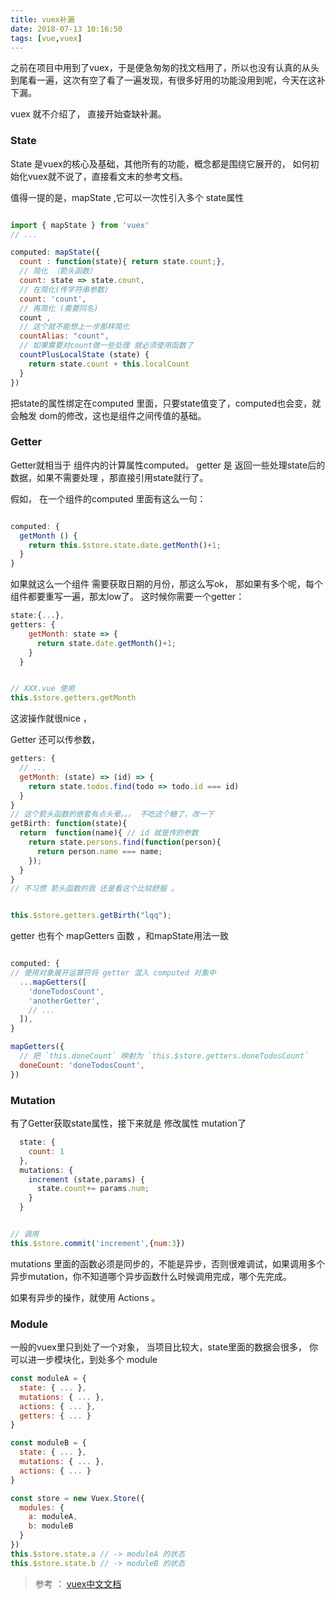 ```yaml
---
title: vuex补漏
date: 2018-07-13 10:16:50
tags: [vue,vuex]
---
```


之前在项目中用到了vuex，于是便急匆匆的找文档用了，所以也没有认真的从头到尾看一遍，这次有空了看了一遍发现，有很多好用的功能没用到呢，今天在这补下漏。

<!-- more -->

vuex 就不介绍了， 直接开始查缺补漏。

### State
State 是vuex的核心及基础，其他所有的功能，概念都是围绕它展开的， 如何初始化vuex就不说了，直接看文末的参考文档。

值得一提的是，mapState ,它可以一次性引入多个 state属性
```js

import { mapState } from 'vuex'
// ...

computed: mapState({
  count : function(state){ return state.count;},
  // 简化 （箭头函数）
  count: state => state.count,
  // 在简化(传字符串参数)
  count: 'count',
  // 再简化 (需要同名)
  count ,
  // 这个就不能想上一步那样简化
  countAlias: "count",
  // 如果需要对count做一些处理 就必须使用函数了
  countPlusLocalState (state) {
    return state.count + this.localCount
  }
})

```
把state的属性绑定在computed 里面，只要state值变了，computed也会变，就会触发 dom的修改，这也是组件之间传值的基础。

### Getter

Getter就相当于 组件内的计算属性computed。 getter 是 返回一些处理state后的数据，如果不需要处理 ，那直接引用state就行了。

假如， 在一个组件的computed 里面有这么一句：
```js

computed: {
  getMonth () {
    return this.$store.state.date.getMonth()+1;
  }
}
```
如果就这么一个组件 需要获取日期的月份，那这么写ok， 那如果有多个呢，每个组件都要重写一遍，那太low了。
这时候你需要一个getter：
```js
state:{...},
getters: {
    getMonth: state => {
      return state.date.getMonth()+1;
    }
  }


// XXX.vue 使用
this.$store.getters.getMonth  

```
这波操作就很nice ，

Getter 还可以传参数，

```js
getters: {
  // ...
  getMonth: (state) => (id) => {
    return state.todos.find(todo => todo.id === id)
  }
}
// 这个箭头函数的嵌套有点头晕。。。 不吃这个糖了，改一下
getBirth: function(state){
  return  function(name){ // id 就是传的参数
    return state.persons.find(function(person){
      return person.name === name;
    });
  }
}
// 不习惯 箭头函数的我 还是看这个比较舒服 。


this.$store.getters.getBirth("lqq");

```
getter 也有个 mapGetters 函数 ，和mapState用法一致

```js

computed: {
// 使用对象展开运算符将 getter 混入 computed 对象中
  ...mapGetters([
    'doneTodosCount',
    'anotherGetter',
    // ...
  ]),
}

mapGetters({
  // 把 `this.doneCount` 映射为 `this.$store.getters.doneTodosCount`
  doneCount: 'doneTodosCount',
})

```
### Mutation

有了Getter获取state属性，接下来就是 修改属性 mutation了

```js
  state: {
    count: 1
  },
  mutations: {
    increment (state,params) {
      state.count+= params.num;
    }
  }


// 调用
this.$store.commit('increment',{num:3})
```
mutations 里面的函数必须是同步的，不能是异步，否则很难调试，如果调用多个异步mutation，你不知道哪个异步函数什么时候调用完成，哪个先完成。

如果有异步的操作，就使用 Actions 。

###  Module

一般的vuex里只到处了一个对象， 当项目比较大，state里面的数据会很多， 你可以进一步模块化，到处多个 module
```js
const moduleA = {
  state: { ... },
  mutations: { ... },
  actions: { ... },
  getters: { ... }
}

const moduleB = {
  state: { ... },
  mutations: { ... },
  actions: { ... }
}

const store = new Vuex.Store({
  modules: {
    a: moduleA,
    b: moduleB
  }
})
this.$store.state.a // -> moduleA 的状态
this.$store.state.b // -> moduleB 的状态

```


> 参考 ： [vuex中文文档](https://vuex.vuejs.org/zh/)

